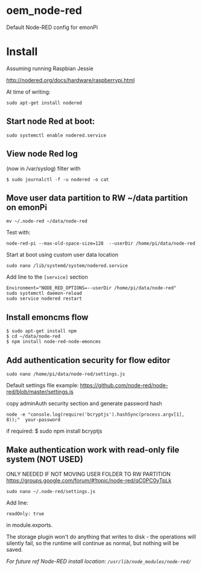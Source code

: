 # oem_node-red

Default Node-RED config for emonPi

# Install

Assuming running Raspbian Jessie

http://nodered.org/docs/hardware/raspberrypi.html

At time of writing: 

    sudo apt-get install nodered

## Start node Red at boot:

    sudo systemctl enable nodered.service

## View node Red log 
(now in /var/syslog) filter with

    $ sudo journalctl -f -u nodered -o cat

## Move user data partition to RW ~/data partition on emonPi

    mv ~/.node-red ~/data/node-red

Test with:

    node-red-pi --max-old-space-size=128  --userDir /home/pi/data/node-red

Start at boot using custom user data location 

    sudo nano /lib/systemd/system/nodered.service

Add line to the `[service]` section
  
    Environment="NODE_RED_OPTIONS=--userDir /home/pi/data/node-red"
    sudo systemctl daemon-reload
    sudo service nodered restart


## Install emoncms flow
    
    $ sudo apt-get install npm
    $ cd ~/data/node-red
    $ npm install node-red-node-emoncms
    
 
## Add authentication security for flow editor

    sudo nano /home/pi/data/node-red/settings.js

Default settings file example: https://github.com/node-red/node-red/blob/master/settings.js

copy adminAuth security section and generate password hash

    node -e "console.log(require('bcryptjs').hashSync(process.argv[1], 8));"  your-password

if required: $ sudo npm install bcryptjs
    
    
## Make authentication work with read-only file system (NOT USED)
ONLY NEEDED IF NOT MOVING USER FOLDER TO RW PARTITION 
https://groups.google.com/forum/#!topic/node-red/qC0PC0yTpLk

    sudo nano ~/.node-red/settings.js

Add line:

    readOnly: true

in module.exports. 

 The storage plugin won't do anything that writes to disk - the operations will silently fail, so the runtime will continue as normal, but nothing will be saved.
 
 *For future ref Node-RED install location: `/usr/lib/node_modules/node-red/`*


